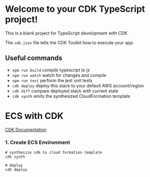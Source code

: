 # Welcome to your CDK TypeScript project!

This is a blank project for TypeScript development with CDK.

The `cdk.json` file tells the CDK Toolkit how to execute your app.

## Useful commands

 * `npm run build`   compile typescript to js
 * `npm run watch`   watch for changes and compile
 * `npm run test`    perform the jest unit tests
 * `cdk deploy`      deploy this stack to your default AWS account/region
 * `cdk diff`        compare deployed stack with current state
 * `cdk synth`       emits the synthesized CloudFormation template

# ECS with CDK

[CDK Documentation](https://docs.aws.amazon.com/cdk/latest/guide/getting_started.html)

### 1. Create ECS Environment

```
# synthesize cdk to cloud formation template 
cdk synth

# deploy 
cdk deploy
```





